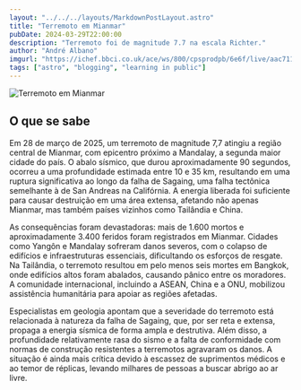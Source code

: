 ```yaml
---
layout: "../../../layouts/MarkdownPostLayout.astro"
title: "Terremoto em Mianmar"
pubDate: 2024-03-29T22:00:00
description: "Terremoto foi de magnitude 7.7 na escala Richter."
author: "André Albano"
imgurl: "https://ichef.bbci.co.uk/ace/ws/800/cpsprodpb/6e6f/live/aac711c0-0ccc-11f0-ba12-8d27eb561761.jpg.webp"
tags: ["astro", "blogging", "learning in public"]
---
```


![Terremoto em Mianmar](https://ichef.bbci.co.uk/ace/ws/800/cpsprodpb/6e6f/live/aac711c0-0ccc-11f0-ba12-8d27eb561761.jpg.webp "Imagem de BBC - https://www.bbc.com/portuguese/articles/cz6dxx1gv50o")

## O que se sabe

Em 28 de março de 2025, um terremoto de magnitude 7,7 atingiu a região central de Mianmar, com epicentro próximo a Mandalay, a segunda maior cidade do país. O abalo sísmico, que durou aproximadamente 90 segundos, ocorreu a uma profundidade estimada entre 10 e 35 km, resultando em uma ruptura significativa ao longo da falha de Sagaing, uma falha tectônica semelhante à de San Andreas na Califórnia. A energia liberada foi suficiente para causar destruição em uma área extensa, afetando não apenas Mianmar, mas também países vizinhos como Tailândia e China.

As consequências foram devastadoras: mais de 1.600 mortos e aproximadamente 3.400 feridos foram registrados em Mianmar. Cidades como Yangôn e Mandalay sofreram danos severos, com o colapso de edifícios e infraestruturas essenciais, dificultando os esforços de resgate. Na Tailândia, o terremoto resultou em pelo menos seis mortes em Bangkok, onde edifícios altos foram abalados, causando pânico entre os moradores. A comunidade internacional, incluindo a ASEAN, China e a ONU, mobilizou assistência humanitária para apoiar as regiões afetadas.

Especialistas em geologia apontam que a severidade do terremoto está relacionada à natureza da falha de Sagaing, que, por ser reta e extensa, propaga a energia sísmica de forma ampla e destrutiva. Além disso, a profundidade relativamente rasa do sismo e a falta de conformidade com normas de construção resistentes a terremotos agravaram os danos. A situação é ainda mais crítica devido à escassez de suprimentos médicos e ao temor de réplicas, levando milhares de pessoas a buscar abrigo ao ar livre. ​
